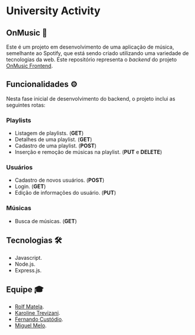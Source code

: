 # University Activity

## OnMusic 🎵

Este é um projeto em desenvolvimento de uma aplicação de música, semelhante ao Spotify, que está sendo criado utilizando uma variedade de tecnologias da web. Este repositório representa o *backend* do projeto [OnMusic Frontend](https://github.com/roollf/onmusic-front).

## Funcionalidades ⚙️

Nesta fase inicial de desenvolvimento do backend, o projeto inclui as seguintes rotas:

### Playlists
- Listagem de playlists. (**GET**)
- Detalhes de uma playlist. (**GET**)
- Cadastro de uma playlist. (**POST**)
- Inserção e remoção de músicas na playlist. (**PUT** e **DELETE**)

### Usuários
- Cadastro de novos usuários. (**POST**)
- Login. (**GET**)
- Edição de informações do usuário. (**PUT**)

### Músicas
- Busca de músicas. (**GET**)

## Tecnologias 🛠

- Javascript.
- Node.js.
- Express.js.

## Equipe 🎓

- [Rolf Matela](https://github.com/roollf).
- [Karoline Trevizani](https://github.com/KarolTrevizani).
- [Fernando Custódio](https://github.com/Fcsla).
- [Miguel Melo](https://github.com/miguelmelof).